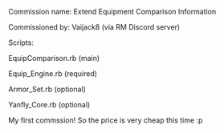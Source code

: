 Commission name: Extend Equipment Comparison Information

Commissioned by: Vaijack8 (via RM Discord server)

Scripts:

EquipComparison.rb (main)

Equip_Engine.rb (required)

Armor_Set.rb (optional)

Yanfly_Core.rb (optional)

My first commssion! So the price is very cheap this time :p
